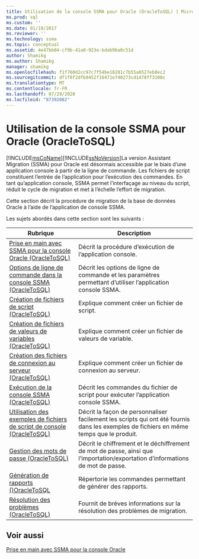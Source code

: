 ```yaml
---
title: Utilisation de la console SSMA pour Oracle (OracleToSQL) | Microsoft Docs
ms.prod: sql
ms.custom: ''
ms.date: 01/19/2017
ms.reviewer: ''
ms.technology: ssma
ms.topic: conceptual
ms.assetid: 4e47bb04-cf9b-41a0-923e-bdab9ba0c51d
author: Shamikg
ms.author: Shamikg
manager: shamikg
ms.openlocfilehash: f1f760d2cc97c7f54be18281c7b55a6527eb8ec2
ms.sourcegitcommit: df1f0f2dfb9452f16471e740273cd1478ff3100c
ms.translationtype: MT
ms.contentlocale: fr-FR
ms.lasthandoff: 07/29/2020
ms.locfileid: "87392082"
---
```

# <a name="working-with-ssma-for-oracle-console-oracletosql"></a>Utilisation de la console SSMA pour Oracle (OracleToSQL)
[!INCLUDE[msCoName](../../includes/msconame_md.md)][!INCLUDE[ssNoVersion](../../includes/ssnoversion-md.md)]La version Assistant Migration (SSMA) pour Oracle est désormais accessible par le biais d’une application console à partir de la ligne de commande. Les fichiers de script constituent l’entrée de l’application pour l’exécution des commandes. En tant qu’application console, SSMA permet l’interfaçage au niveau du script, réduit le cycle de migration et met à l’échelle l’effort de migration.  
  
Cette section décrit la procédure de migration de la base de données Oracle à l’aide de l’application de console SSMA.  
  
Les sujets abordés dans cette section sont les suivants :  
  
|Rubrique|Description|  
|-|-|  
|[Prise en main avec SSMA pour la console Oracle &#40;OracleToSQL&#41;](../../ssma/oracle/getting-started-with-ssma-for-oracle-console-oracletosql.md)|Décrit la procédure d’exécution de l’application console.|  
|[Options de ligne de commande dans la console SSMA &#40;OracleToSQL&#41;](../../ssma/oracle/command-line-options-in-ssma-console-oracletosql.md)|Décrit les options de ligne de commande et les paramètres permettant d’utiliser l’application console SSMA.|  
|[Création de fichiers de script &#40;OracleToSQL&#41;](../../ssma/oracle/creating-script-files-oracletosql.md)|Explique comment créer un fichier de script.|  
|[Création de fichiers de valeurs de variables &#40;OracleToSQL&#41;](../../ssma/oracle/creating-variable-value-files-oracletosql.md)|Explique comment créer un fichier de valeurs de variable.|  
|[Création des fichiers de connexion au serveur &#40;OracleToSQL&#41;](../../ssma/oracle/creating-the-server-connection-files-oracletosql.md)|Explique comment créer un fichier de connexion au serveur.|  
|[Exécution de la console SSMA &#40;OracleToSQL&#41;](../../ssma/oracle/executing-the-ssma-console-oracletosql.md)|Décrit les commandes du fichier de script pour exécuter l’application console SSMA.|  
|[Utilisation des exemples de fichiers de script de console &#40;OracleToSQL&#41;](../../ssma/oracle/working-with-the-sample-console-script-files-oracletosql.md)|Décrit la façon de personnaliser facilement les scripts qui ont été fournis dans les exemples de fichiers en même temps que le produit.|  
|[Gestion des mots de passe &#40;OracleToSQL&#41;](../../ssma/oracle/managing-passwords-oracletosql.md)|Décrit le chiffrement et le déchiffrement de mot de passe, ainsi que l’importation/exportation d’informations de mot de passe.|  
|[Génération de rapports &#40;&#41;OracleToSQL](../../ssma/oracle/generating-reports-oracletosql.md)|Répertorie les commandes permettant de générer des rapports.|  
|[Résolution des problèmes &#40;OracleToSQL&#41;](../../ssma/oracle/troubleshooting-oracletosql.md)|Fournit de brèves informations sur la résolution des problèmes de migration.|  
  
## <a name="see-also"></a>Voir aussi  
[Prise en main avec SSMA pour la console Oracle](getting-started-with-ssma-for-oracle-console-oracletosql.md)  
  
